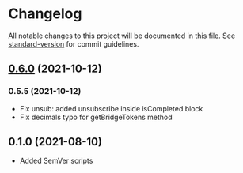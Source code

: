 # Changelog

All notable changes to this project will be documented in this file. See [standard-version](https://github.com/conventional-changelog/standard-version) for commit guidelines.

## [0.6.0](https://github.com/mangata-finance/mangata-SDK/compare/v0.5.5...v0.6.0) (2021-10-12)

### 0.5.5 (2021-10-12)

- Fix unsub: added unsubscribe inside isCompleted block
- Fix decimals typo for getBridgeTokens method

## 0.1.0 (2021-08-10)

- Added SemVer scripts
